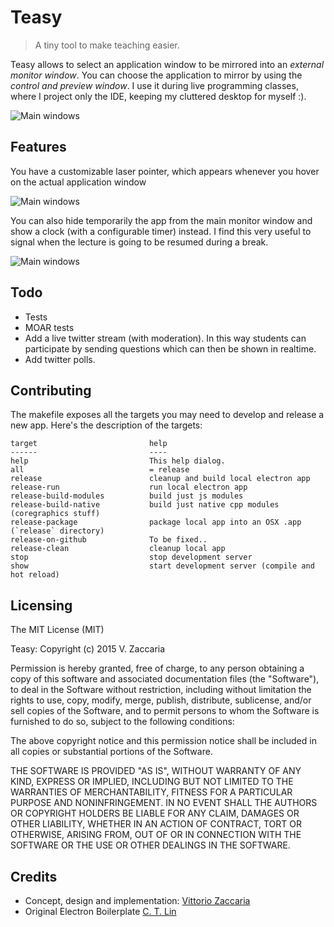 Teasy
=====

> A tiny tool to make teaching easier.

Teasy allows to select an application window to be mirrored into an
*external monitor window*. You can choose the application to mirror by
using the *control and preview window*. I use it during live programming
classes, where I project only the IDE, keeping my cluttered desktop for
myself :).

![Main
windows](https://dl.dropboxusercontent.com/u/5867765/images/teasy_main_windows_explained.png)

Features
--------

You have a customizable laser pointer, which appears whenever you hover
on the actual application window

![Main
windows](https://dl.dropboxusercontent.com/u/5867765/images/teasy_laser_customize.png)

You can also hide temporarily the app from the main monitor window and
show a clock (with a configurable timer) instead. I find this very
useful to signal when the lecture is going to be resumed during a break.

![Main
windows](https://dl.dropboxusercontent.com/u/5867765/images/teasy_timer.png)

Todo
----

-   Tests
-   MOAR tests
-   Add a live twitter stream (with moderation). In this way students
    can participate by sending questions which can then be shown
    in realtime.
-   Add twitter polls.

Contributing
------------

The makefile exposes all the targets you may need to develop and release
a new app. Here's the description of the targets:

    target                         help
    ------                         ----
    help                           This help dialog.
    all                            = release
    release                        cleanup and build local electron app
    release-run                    run local electron app
    release-build-modules          build just js modules
    release-build-native           build just native cpp modules (coregraphics stuff)
    release-package                package local app into an OSX .app (`release` directory)
    release-on-github              To be fixed..
    release-clean                  cleanup local app
    stop                           stop development server
    show                           start development server (compile and hot reload)

Licensing
---------

The MIT License (MIT)

Teasy: Copyright (c) 2015 V. Zaccaria

Permission is hereby granted, free of charge, to any person obtaining a
copy of this software and associated documentation files (the
"Software"), to deal in the Software without restriction, including
without limitation the rights to use, copy, modify, merge, publish,
distribute, sublicense, and/or sell copies of the Software, and to
permit persons to whom the Software is furnished to do so, subject to
the following conditions:

The above copyright notice and this permission notice shall be included
in all copies or substantial portions of the Software.

THE SOFTWARE IS PROVIDED "AS IS", WITHOUT WARRANTY OF ANY KIND, EXPRESS
OR IMPLIED, INCLUDING BUT NOT LIMITED TO THE WARRANTIES OF
MERCHANTABILITY, FITNESS FOR A PARTICULAR PURPOSE AND NONINFRINGEMENT.
IN NO EVENT SHALL THE AUTHORS OR COPYRIGHT HOLDERS BE LIABLE FOR ANY
CLAIM, DAMAGES OR OTHER LIABILITY, WHETHER IN AN ACTION OF CONTRACT,
TORT OR OTHERWISE, ARISING FROM, OUT OF OR IN CONNECTION WITH THE
SOFTWARE OR THE USE OR OTHER DEALINGS IN THE SOFTWARE.

Credits
-------

-   Concept, design and implementation: [Vittorio
    Zaccaria](https://github.com/vzaccaria)
-   Original Electron Boilerplate [C. T.
    Lin](https://github.com/chentsulin)
